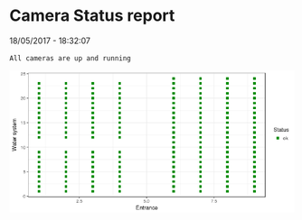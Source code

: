 Camera Status report
================
18/05/2017 - 18:32:07

    All cameras are up and running

![](camreport_files/figure-markdown_github/unnamed-chunk-2-1.png)
